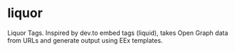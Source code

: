 # liquor

Liquor Tags. Inspired by dev.to embed tags (liquid), takes Open Graph data from URLs and generate output using EEx templates.